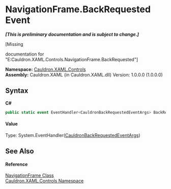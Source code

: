 # NavigationFrame.BackRequested Event
 _**\[This is preliminary documentation and is subject to change.\]**_

\[Missing <summary> documentation for "E:Cauldron.XAML.Controls.NavigationFrame.BackRequested"\]

**Namespace:**&nbsp;<a href="N_Cauldron_XAML_Controls">Cauldron.XAML.Controls</a><br />**Assembly:**&nbsp;Cauldron.XAML (in Cauldron.XAML.dll) Version: 1.0.0.0 (1.0.0.0)

## Syntax

**C#**<br />
``` C#
public static event EventHandler<CauldronBackRequestedEventArgs> BackRequested
```


#### Value
Type: System.EventHandler(<a href="T_Cauldron_XAML_Navigation_CauldronBackRequestedEventArgs">CauldronBackRequestedEventArgs</a>)

## See Also


#### Reference
<a href="T_Cauldron_XAML_Controls_NavigationFrame">NavigationFrame Class</a><br /><a href="N_Cauldron_XAML_Controls">Cauldron.XAML.Controls Namespace</a><br />